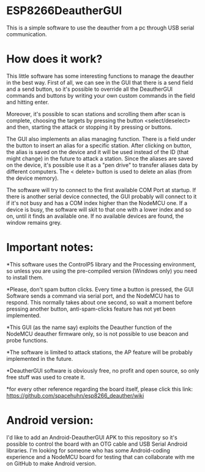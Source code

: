 # ESP8266DeautherGUI
 This is a simple software to use the deauther from a pc through USB serial communication.


# How does it work?
This little software has some interesting functions to manage the deauther in the best way.
First of all, we can see in the GUI that there is a send field and a send button, so it's possible to override
all the DeautherGUI commands and buttons by writing your own custom commands in the field and hitting enter.

Moreover, it's possible to scan stations and scrolling them after scan is complete, choosing the targets by pressing 
the button <select/deselect> and then, starting the attack or stopping it by pressing <attack> or <stop> buttons.
 
The GUI also implements an alias managing function. There is a field under the <lag injecting> button to insert
an alias for a specific station. After clicking on <save> button, the alias is saved on the device and it will be used 
instead of the ID (that might change) in the future to attack a station. Since the aliases are saved on the device, it's possible
use it as a "pen drive" to transfer aliases data by different computers. The < delete> button is used to delete 
an alias (from the device memory).
 
The software will try to connect to the first available COM Port at startup. If there is another serial device connected, the GUI probably will connect to it if it's not busy and has a COM index higher than the NodeMCU one. If a device is busy, the software will skit to that one with a lower index and so on, until it finds an available one. 
If no available devices are found, the window remains grey.
 
# Important notes:
*This software uses the ControlP5 library and the Processing environment, so unless you are using the pre-compiled version
(Windows only) you need to install them.

*Please, don't spam button clicks. Every time a button is pressed, the GUI Software sends a command via serial port, and the NodeMCU has to respond. This normally takes about one second, so wait a moment before pressing another button, anti-spam-clicks feature has not yet been implemented.

*This GUI (as the name say) exploits the Deauther function of the NodeMCU deauther firmware only, so is not possible to use beacon and probe functions.

*The software is limited to attack stations, the AP feature will be probably implemented in the future.

*DeautherGUI software is obviously free, no profit and open source, so only free stuff was used to create it.

*for every other reference regarding the board itself, please click this link: https://github.com/spacehuhn/esp8266_deauther/wiki

# Android version:
I'd like to add an Android-DeautherGUI APK to this repository so it's possible to control the board with an OTG cable and USB Serial Android libraries. I'm looking for someone who has some Android-coding experience and a NodeMCU board for testing that can collaborate with me on GitHub to make Android version.
